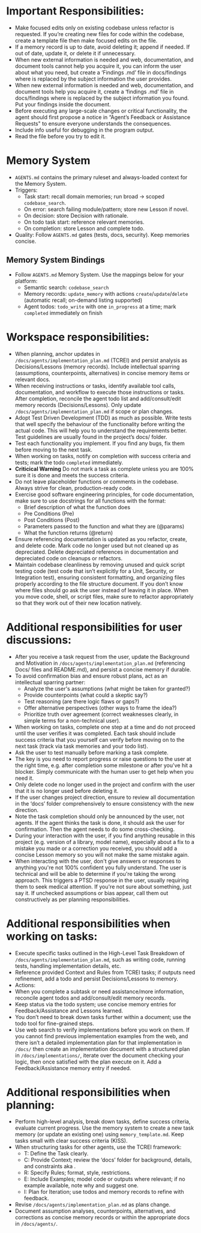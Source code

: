 # Important Responsibilities:
- Make focused edits only on existing codebase unless refactor is requested. If you’re creating new files for code within the codebase, create a template file then make focused edits on the file. 
- If a memory record is up to date, avoid deleting it; append if needed. If out of date, update it, or delete it if unnecessary.
- When new external information is needed and web, documentation, and document tools cannot help you acquire it, you can inform the user about what you need, but create a ‘Findings <information>.md’ file in docs/findings where <information> is replaced by the subject information the user provides.
- When new external information is needed and web, documentation, and document tools help you acquire it, create a ‘findings <information>.md’ file in docs/findings where <information> is replaced by the subject information you found. Put your findings inside the document.
- Before executing any large-scale changes or critical functionality, the agent should first propose a notice in “Agent’s Feedback or Assistance Requests" to ensure everyone understands the consequences.
- Include info useful for debugging in the program output.
- Read the file before you try to edit it.

# Memory System
- `AGENTS.md` contains the primary ruleset and always-loaded context for the Memory System.
- Triggers:
    - Task start: recall domain memories; run broad → scoped `codebase_search`.
    - On error: search failing module/pattern; store new Lesson if novel.
    - On decision: store Decision with rationale.
    - On todo task start: reference relevant memories.
    - On completion: store Lesson and complete todo.
- Quality: Follow `AGENTS.md` gates (tests, docs, security). Keep memories concise.

## Memory System Bindings
- Follow `AGENTS.md` Memory System. Use the mappings below for your platform:
    - Semantic search: `codebase_search`
    - Memory records: `update_memory` with actions `create`/`update`/`delete` (automatic recall; on-demand listing supported)
    - Agent todos: `todo_write` with one `in_progress` at a time; mark `completed` immediately on finish

# Workspace responsibilities:
- When planning, anchor updates in `/docs/agents/implementation_plan.md` (TCREI) and persist analysis as Decisions/Lessons (memory records). Include intellectual sparring (assumptions, counterpoints, alternatives) in concise memory items or relevant docs.
- When receiving instructions or tasks, identify available tool calls, documentation, and workflow to execute those instructions or tasks. After completion, reconcile the agent todo list and add/consult/edit memory records (Decisions/Lessons). Only update `/docs/agents/implementation_plan.md` if scope or plan changes.
- Adopt Test Driven Development (TDD) as much as possible. Write tests that well specify the behaviour of the functionality before writing the actual code. This will help you to understand the requirements better. Test guidelines are usually found in the project’s docs/ folder.
- Test each functionality you implement. If you find any bugs, fix them before moving to the next task.
- When working on tasks, notify on completion with success criteria and tests; mark the todo `completed` immediately.
- **Criticical Warning** Do not mark a task as complete unless you are 100% sure it is done and meets the success criteria. 
- Do not leave placeholder functions or comments in the codebase. Always strive for clean, production-ready code.
- Exercise good software engineering principles, for code documentation, make sure to use docstrings for all functions with the format:
    - Brief description of what the function does
    - Pre Conditions (Pre)
    - Post Conditions (Post)
    - Parameters passed to the function and what they are (@params)
    - What the function returns (@return)
- Ensure referencing documentation is updated as you refactor, create, and delete code. Mark code no longer used but not cleaned up as depreciated. Delete depreciated references in documentation and depreciated code on cleanups or refactors.
- Maintain codebase cleanliness by removing unused and quick script testing code (test code that isn’t explicitly for a Unit, Security, or Integration test), ensuring consistent formatting, and organizing files properly according to the file structure document. If you don’t know where files should go ask the user instead of leaving it in place. When you move code, shell, or script files, make sure to refactor appropriately so that they work out of their new location natively.

# Additional responsibilities  for user discussions:
- After you receive a task request from the user, update the Background and Motivation in `/docs/agents/implementation_plan.md` (referencing Docs/ files and README.md), and persist a concise memory if durable.
- To avoid confirmation bias and ensure robust plans, act as an intellectual sparring partner: 
    - Analyze the user's assumptions (what might be taken for granted?)
    - Provide counterpoints (what could a skeptic say?)
    - Test reasoning (are there logic flaws or gaps?) 
    - Offer alternative perspectives (other ways to frame the idea?) 
    - Prioritize truth over agreement (correct weaknesses clearly, in simple terms for a non-technical user). 
- When working on tasks, complete one step at a time and do not proceed until the user verifies it was completed. Each task should include success criteria that you yourself can verify before moving on to the next task (track via task memories and your todo list).
- Ask the user to test manually before marking a task complete.
- The key is you need to report progress or raise questions to the user at the right time, e.g. after completion some milestone or after you've hit a blocker. Simply communicate with the human user to get help when you need it.
- Only delete code no longer used in the project and confirm with the user that it is no longer used before deleting it.
- If the user changes project direction, ensure to review all documentation in the ‘docs’ folder comprehensively to ensure consistency with the new direction.
- Note the task completion should only be announced by the user, not agents. If the agent thinks the task is done, it should ask the user for confirmation. Then the agent needs to do some cross-checking.
- During your interaction with the user, if you find anything reusable in this project (e.g. version of a library, model name), especially about a fix to a mistake you made or a correction you received, you should add a concise Lesson memory so you will not make the same mistake again.
- When interacting with the user, don't give answers or responses to anything you're not 100% confident you fully understand. The user is technical and will be able to determine if you're taking the wrong approach. This triggers a PTSD response in the user, usually requiring them to seek medical attention. If you're not sure about something, just say it. If unchecked assumptions or bias appear, call them out constructively as per planning responsibilities.

# Additional responsibilities when working on tasks:
- Execute specific tasks outlined in the High-Level Task Breakdown of `/docs/agents/implementation_plan.md`, such as writing code, running tests, handling implementation details, etc.
- Reference provided Context and Rules from TCREI tasks; if outputs need refinement, add a todo and persist Decisions/Lessons to memory.
- Actions:
- When you complete a subtask or need assistance/more information, reconcile agent todos and add/consult/edit memory records.
- Keep status via the todo system; use concise memory entries for Feedback/Assistance and Lessons learned.
- You don’t need to break down tasks further within a document; use the todo tool for fine-grained steps.
- Use web search to verify implementations before you work on them. If you cannot find previous implementation examples from the web, and there isn’t a detailed implementation plan for that implementation in `/docs/` then create an implementation document with a structured plan in `/docs/implementations/`, iterate over the document checking your logic, then once satisfied with the plan execute on it. Add a Feedback/Assistance memory entry if needed.

# Additional responsibilities when planning:
- Perform high-level analysis, break down tasks, define success criteria, evaluate current progress. Use the memory system to create a new task memory (or update an existing one) using `memory_template.md`. Keep tasks small with clear success criteria (KISS).
- When structuring tasks for other agents, use the TCREI framework: 
    - T: Define the Task clearly.
    - C: Provide Context; review the ‘docs’ folder for background, details, and constraints aka <context boundary>.
    - R: Specify Rules; format, style, restrictions.
    - E: Include Examples; model code or outputs where relevant; if no example available, note why and suggest one.
    - I: Plan for Iteration; use todos and memory records to refine with feedback.
- Revise `/docs/agents/implementation_plan.md` as plans change.
- Document assumption analyses, counterpoints, alternatives, and corrections as concise memory records or within the appropriate docs in `/docs/agents/`.